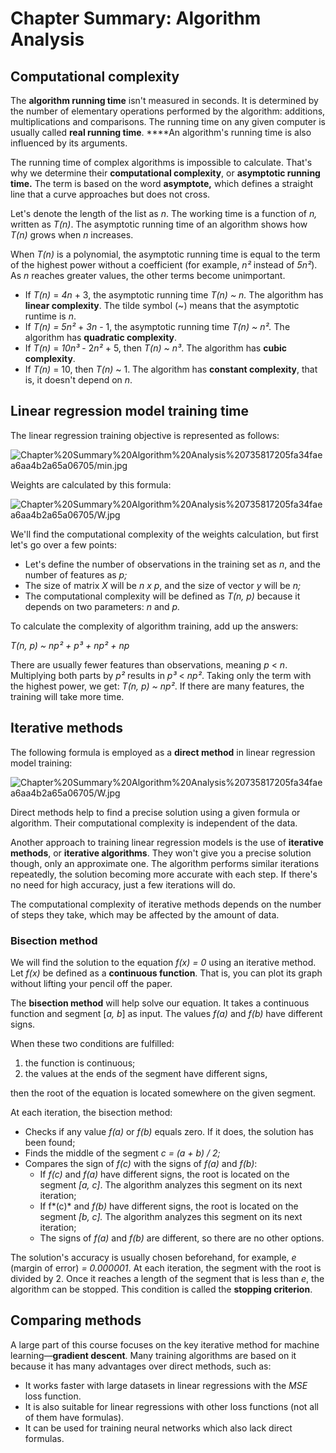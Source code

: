 # Chapter Summary: Algorithm Analysis

## Computational complexity

The **algorithm running time** isn't measured in seconds. It is determined by the number of elementary operations performed by the algorithm: additions, multiplications and comparisons. The running time on any given computer is usually called **real running time**. ****An algorithm's running time is also influenced by its arguments.

The running time of complex algorithms is impossible to calculate. That's why we determine their **computational complexity**, or **asymptotic running time.** The term is based on the word **asymptote,** which defines a straight line that a curve approaches but does not cross.

Let's denote the length of the list as *n*. The working time is a function of *n,* written as *T(n)*. The asymptotic running time of an algorithm shows how *T(n)* grows when *n* increases.

When *T(n)* is a polynomial, the asymptotic running time is equal to the term of the highest power without a coefficient (for example, *n²* instead of *5n²*). As *n* reaches greater values, the other terms become unimportant.

- If *T(n)* = *4n* + 3, the asymptotic running time *T(n) ~ n.* The algorithm has **linear complexity**. The tilde symbol (~) means that the asymptotic runtime is *n*.
- If *T(n) = 5n²* + *3n* - 1, the asymptotic running time *T(n) ~ n².* The algorithm has **quadratic complexity**.
- If *T(n)* = *10n³* - 2*n²* + 5, then *T(n) ~ n³*. The algorithm has **cubic complexity**.
- If *T(n)* = 10, then *T(n)* ~ 1. The algorithm has **constant complexity**, that is, it doesn't depend on *n*.

## Linear regression model training time

The linear regression training objective is represented as follows:

![Chapter%20Summary%20Algorithm%20Analysis%20735817205fa34faea6aa4b2a65a06705/min.jpg](Chapter%20Summary%20Algorithm%20Analysis%20735817205fa34faea6aa4b2a65a06705/min.jpg)

Weights are calculated by this formula:

![Chapter%20Summary%20Algorithm%20Analysis%20735817205fa34faea6aa4b2a65a06705/W.jpg](Chapter%20Summary%20Algorithm%20Analysis%20735817205fa34faea6aa4b2a65a06705/W.jpg)

We'll find the computational complexity of the weights calculation, but first let's go over a few points: 

- Let's define the number of observations in the training set as *n*, and the number of features as *p;*
- The size of matrix *X* will be *n x p*, and the size of vector *y* will be *n;*
- The computational complexity will be defined as *T(n, p)* because it depends on two parameters: *n* and *p.*

To calculate the complexity of algorithm training, add up the answers:

*T(n, p) ~ np² + p³ + np² + np*

There are usually fewer features than observations, meaning *p* < *n*. Multiplying both parts by *p²* results in *p³* < *np²*. Taking only the term with the highest power, we get: *T(n, p) ~ np²*. If there are many features, the training will take more time.

## Iterative methods

The following formula is employed as a **direct method** in linear regression model training:

![Chapter%20Summary%20Algorithm%20Analysis%20735817205fa34faea6aa4b2a65a06705/W.jpg](Chapter%20Summary%20Algorithm%20Analysis%20735817205fa34faea6aa4b2a65a06705/W.jpg)

Direct methods help to find a precise solution using a given formula or algorithm. Their computational complexity is independent of the data.

Another approach to training linear regression models is the use of **iterative methods**, or **iterative algorithms**. They won't give you a precise solution though, only an approximate one. The algorithm performs similar iterations repeatedly, the solution becoming more accurate with each step. If there's no need for high accuracy, just a few iterations will do.

The computational complexity of iterative methods depends on the number of steps they take, which may be affected by the amount of data.

### Bisection method

We will find the solution to the equation *f(x) = 0* using an iterative method. Let *f(x)* be defined as a **continuous function**. That is, you can plot its graph without lifting your pencil off the paper. 

The **bisection method** will help solve our equation. It takes a continuous function and segment [*a, b*] as input. The values *f(a)* and *f(b)* have different signs.

When these two conditions are fulfilled:

1. the function is continuous;
2. the values at the ends of the segment have different signs,

then the root of the equation is located somewhere on the given segment.

At each iteration, the bisection method:

- Checks if any value *f(a)* or *f(b)* equals zero. If it does, the solution has been found;
- Finds the middle of the segment *c = (a + b) / 2;*
- Compares the sign of *f(c)* with the signs of *f(a)* and *f(b)*:
    - If *f(c)* and *f(a)* have different signs, the root is located on the segment *[a, c]*. The algorithm analyzes this segment on its next iteration;
    - If f*(c)* and *f(b)* have different signs, the root is located on the segment *[b, c].* The algorithm analyzes this segment on its next iteration;
    - The signs of *f(a)* and *f(b)* are different, so there are no other options.

The solution's accuracy is usually chosen beforehand, for example, *e* (margin of error) *= 0.000001*. At each iteration, the segment with the root is divided by 2. Once it reaches a length of the segment that is less than *e*, the algorithm can be stopped. This condition is called the **stopping criterion**.

## Comparing methods

A large part of this course focuses on the key iterative method for machine learning—**gradient descent**. Many training algorithms are based on it because it has many advantages over direct methods, such as:

- It works faster with large datasets in linear regressions with the *MSE* loss function.
- It is also suitable for linear regressions with other loss functions (not all of them have formulas).
- It can be used for training neural networks which also lack direct formulas.